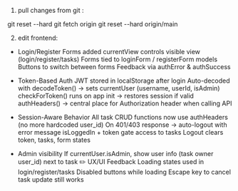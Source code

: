 1. pull changes from git :

git reset --hard
git fetch origin
git reset --hard origin/main


2. edit frontend:

+ Login/Register Forms added
currentView controls visible view (login/register/tasks)
Forms tied to loginForm / registerForm models
Buttons to switch between forms
Feedback via authError & authSuccess

+ Token-Based Auth
JWT stored in localStorage after login
Auto-decoded with decodeToken() → sets currentUser (username, userId, isAdmin)
checkForToken() runs on app init → restores session if valid
authHeaders() → central place for Authorization header when calling API

+ Session-Aware Behavior
All task CRUD functions now use authHeaders (no more hardcoded user_id)
On 401/403 response → auto-logout with error message
isLoggedIn + token gate access to tasks
Logout clears token, tasks, form states

+ Admin visibility
If currentUser.isAdmin, show user info (task owner user_id) next to task
✏️ UX/UI Feedback
Loading states used in login/register/tasks
Disabled buttons while loading
Escape key to cancel task update still works